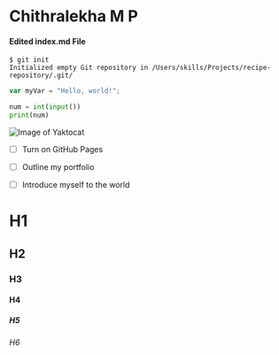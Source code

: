 # Chithralekha M P
#### Edited index.md File

```
$ git init
Initialized empty Git repository in /Users/skills/Projects/recipe-repository/.git/
```
``` javascript
var myVar = "Hello, world!";
```
``` python
num = int(input())
print(num)
```

![Image of Yaktocat](https://octodex.github.com/images/yaktocat.png)
- [ ] Turn on GitHub Pages
- [ ] Outline my portfolio
- [ ] Introduce myself to the world


# H1
## H2
### H3
#### H4
##### H5
###### H6
